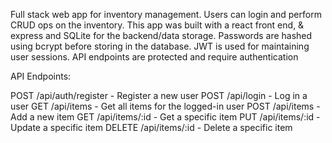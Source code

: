 Full stack web app for inventory management. Users can login and perform CRUD ops on the inventory. This app was built with a react front end, & express and SQLite for the backend/data storage. Passwords are hashed using bcrypt before storing in the database. JWT is used for maintaining user sessions. API endpoints are protected and require authentication


API Endpoints:

POST /api/auth/register - Register a new user
POST /api/login - Log in a user
GET /api/items - Get all items for the logged-in user
POST /api/items - Add a new item
GET /api/items/:id - Get a specific item
PUT /api/items/:id - Update a specific item
DELETE /api/items/:id - Delete a specific item